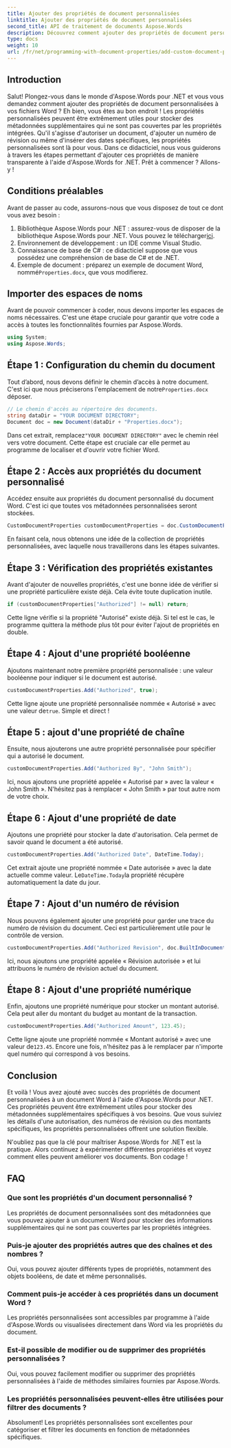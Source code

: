 ```yaml
---
title: Ajouter des propriétés de document personnalisées
linktitle: Ajouter des propriétés de document personnalisées
second_title: API de traitement de documents Aspose.Words
description: Découvrez comment ajouter des propriétés de document personnalisées dans des fichiers Word à l'aide d'Aspose.Words pour .NET. Suivez notre guide étape par étape pour améliorer vos documents avec des métadonnées supplémentaires.
type: docs
weight: 10
url: /fr/net/programming-with-document-properties/add-custom-document-properties/
---
```

## Introduction

Salut! Plongez-vous dans le monde d'Aspose.Words pour .NET et vous vous demandez comment ajouter des propriétés de document personnalisées à vos fichiers Word ? Eh bien, vous êtes au bon endroit ! Les propriétés personnalisées peuvent être extrêmement utiles pour stocker des métadonnées supplémentaires qui ne sont pas couvertes par les propriétés intégrées. Qu'il s'agisse d'autoriser un document, d'ajouter un numéro de révision ou même d'insérer des dates spécifiques, les propriétés personnalisées sont là pour vous. Dans ce didacticiel, nous vous guiderons à travers les étapes permettant d'ajouter ces propriétés de manière transparente à l'aide d'Aspose.Words for .NET. Prêt à commencer ? Allons-y !

## Conditions préalables

Avant de passer au code, assurons-nous que vous disposez de tout ce dont vous avez besoin :

1.  Bibliothèque Aspose.Words pour .NET : assurez-vous de disposer de la bibliothèque Aspose.Words pour .NET. Vous pouvez le télécharger[ici](https://releases.aspose.com/words/net/).
2. Environnement de développement : un IDE comme Visual Studio.
3. Connaissance de base de C# : ce didacticiel suppose que vous possédez une compréhension de base de C# et de .NET.
4.  Exemple de document : préparez un exemple de document Word, nommé`Properties.docx`, que vous modifierez.

## Importer des espaces de noms

Avant de pouvoir commencer à coder, nous devons importer les espaces de noms nécessaires. C'est une étape cruciale pour garantir que votre code a accès à toutes les fonctionnalités fournies par Aspose.Words.

```csharp
using System;
using Aspose.Words;
```

## Étape 1 : Configuration du chemin du document

 Tout d’abord, nous devons définir le chemin d’accès à notre document. C'est ici que nous préciserons l'emplacement de notre`Properties.docx` déposer.

```csharp
// Le chemin d'accès au répertoire des documents.
string dataDir = "YOUR DOCUMENT DIRECTORY";
Document doc = new Document(dataDir + "Properties.docx");
```

 Dans cet extrait, remplacez`"YOUR DOCUMENT DIRECTORY"` avec le chemin réel vers votre document. Cette étape est cruciale car elle permet au programme de localiser et d'ouvrir votre fichier Word.

## Étape 2 : Accès aux propriétés du document personnalisé

Accédez ensuite aux propriétés du document personnalisé du document Word. C'est ici que toutes vos métadonnées personnalisées seront stockées.

```csharp
CustomDocumentProperties customDocumentProperties = doc.CustomDocumentProperties;
```

En faisant cela, nous obtenons une idée de la collection de propriétés personnalisées, avec laquelle nous travaillerons dans les étapes suivantes.

## Étape 3 : Vérification des propriétés existantes

Avant d'ajouter de nouvelles propriétés, c'est une bonne idée de vérifier si une propriété particulière existe déjà. Cela évite toute duplication inutile.

```csharp
if (customDocumentProperties["Authorized"] != null) return;
```

Cette ligne vérifie si la propriété "Autorisé" existe déjà. Si tel est le cas, le programme quittera la méthode plus tôt pour éviter l'ajout de propriétés en double.

## Étape 4 : Ajout d'une propriété booléenne

Ajoutons maintenant notre première propriété personnalisée : une valeur booléenne pour indiquer si le document est autorisé.

```csharp
customDocumentProperties.Add("Authorized", true);
```

 Cette ligne ajoute une propriété personnalisée nommée « Autorisé » avec une valeur de`true`. Simple et direct !

## Étape 5 : ajout d'une propriété de chaîne

Ensuite, nous ajouterons une autre propriété personnalisée pour spécifier qui a autorisé le document.

```csharp
customDocumentProperties.Add("Authorized By", "John Smith");
```

Ici, nous ajoutons une propriété appelée « Autorisé par » avec la valeur « John Smith ». N'hésitez pas à remplacer « John Smith » par tout autre nom de votre choix.

## Étape 6 : Ajout d'une propriété de date

Ajoutons une propriété pour stocker la date d'autorisation. Cela permet de savoir quand le document a été autorisé.

```csharp
customDocumentProperties.Add("Authorized Date", DateTime.Today);
```

 Cet extrait ajoute une propriété nommée « Date autorisée » avec la date actuelle comme valeur. Le`DateTime.Today`la propriété récupère automatiquement la date du jour.

## Étape 7 : Ajout d'un numéro de révision

Nous pouvons également ajouter une propriété pour garder une trace du numéro de révision du document. Ceci est particulièrement utile pour le contrôle de version.

```csharp
customDocumentProperties.Add("Authorized Revision", doc.BuiltInDocumentProperties.RevisionNumber);
```

Ici, nous ajoutons une propriété appelée « Révision autorisée » et lui attribuons le numéro de révision actuel du document.

## Étape 8 : Ajout d'une propriété numérique

Enfin, ajoutons une propriété numérique pour stocker un montant autorisé. Cela peut aller du montant du budget au montant de la transaction.

```csharp
customDocumentProperties.Add("Authorized Amount", 123.45);
```

 Cette ligne ajoute une propriété nommée « Montant autorisé » avec une valeur de`123.45`. Encore une fois, n'hésitez pas à le remplacer par n'importe quel numéro qui correspond à vos besoins.

## Conclusion

Et voilà ! Vous avez ajouté avec succès des propriétés de document personnalisées à un document Word à l'aide d'Aspose.Words pour .NET. Ces propriétés peuvent être extrêmement utiles pour stocker des métadonnées supplémentaires spécifiques à vos besoins. Que vous suiviez les détails d'une autorisation, des numéros de révision ou des montants spécifiques, les propriétés personnalisées offrent une solution flexible.

N'oubliez pas que la clé pour maîtriser Aspose.Words for .NET est la pratique. Alors continuez à expérimenter différentes propriétés et voyez comment elles peuvent améliorer vos documents. Bon codage !

## FAQ

### Que sont les propriétés d'un document personnalisé ?
Les propriétés de document personnalisées sont des métadonnées que vous pouvez ajouter à un document Word pour stocker des informations supplémentaires qui ne sont pas couvertes par les propriétés intégrées.

### Puis-je ajouter des propriétés autres que des chaînes et des nombres ?
Oui, vous pouvez ajouter différents types de propriétés, notamment des objets booléens, de date et même personnalisés.

### Comment puis-je accéder à ces propriétés dans un document Word ?
Les propriétés personnalisées sont accessibles par programme à l'aide d'Aspose.Words ou visualisées directement dans Word via les propriétés du document.

### Est-il possible de modifier ou de supprimer des propriétés personnalisées ?
Oui, vous pouvez facilement modifier ou supprimer des propriétés personnalisées à l'aide de méthodes similaires fournies par Aspose.Words.

### Les propriétés personnalisées peuvent-elles être utilisées pour filtrer des documents ?
Absolument! Les propriétés personnalisées sont excellentes pour catégoriser et filtrer les documents en fonction de métadonnées spécifiques.
